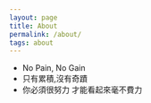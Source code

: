 ```yaml
---
layout: page
title: About
permalink: /about/
tags: about
---
```

* No Pain, No Gain
* 只有累積,沒有奇蹟
* 你必須很努力 才能看起來毫不費力
